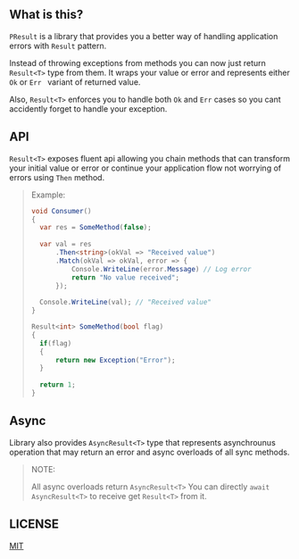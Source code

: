 ## What is this?

`PResult` is a library that provides you a better way of handling application errors with `Result` pattern.

Instead of throwing exceptions from methods you can now just return `Result<T>` type from them. It wraps your value or error and represents either `Ok` or `Err ` variant of returned value.

Also, `Result<T>` enforces you to handle both `Ok` and `Err` cases so you cant accidently forget to handle your exception.

## API

`Result<T>` exposes fluent api allowing you chain methods that can transform your initial value or error or continue your application flow not worrying of errors using `Then` method.

> Example:
> ```cs
> void Consumer()
> {
> 	var res = SomeMethod(false);
>	
>	var val = res
>		.Then<string>(okVal => "Received value")	
>		.Match(okVal => okVal, error => {
>			Console.WriteLine(error.Message) // Log error
>			return "No value received";
>		});
> 	
> 	Console.WriteLine(val); // "Received value"
> }
>
> Result<int> SomeMethod(bool flag)
> {
> 	if(flag)
> 	{
> 		return new Exception("Error");
> 	}
> 	
> 	return 1;
> }
> ```



## Async

Library also provides `AsyncResult<T>` type that represents asynchrounus operation that may return an error and async overloads of all sync methods.


> NOTE:
> 
> All async overloads return `AsyncResult<T>`
> You can directly `await` `AsyncResult<T>` to receive get `Result<T>` from it.

## LICENSE
[MIT](https://github.com/PriTexX/presult/blob/main/LICENSE)

